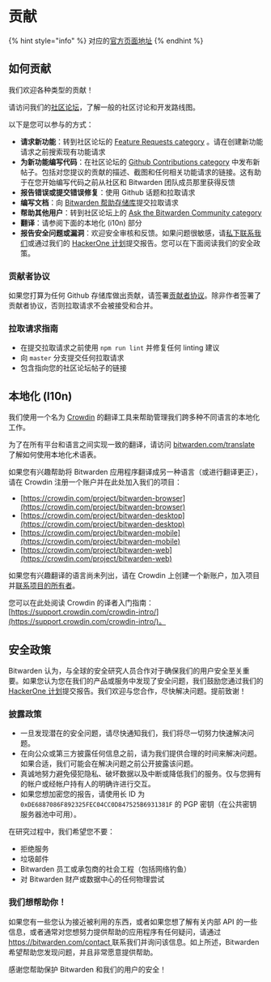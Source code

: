 # 贡献

{% hint style="info" %}
对应的[官方页面地址](https://contributing.bitwarden.com/contributing/)
{% endhint %}

## 如何贡献 <a href="#how-to-contribute" id="how-to-contribute"></a>

我们欢迎各种类型的贡献！

请访问我们的[社区论坛](https://community.bitwarden.com/)，了解一般的社区讨论和开发路线图。

以下是您可以参与的方式：

* **请求新功能**：转到社区论坛的 [Feature Requests category](https://community.bitwarden.com/c/feature-requests/) 。请在创建新功能请求之前搜索现有功能请求
* **为新功能编写代码**：在社区论坛的 [Github Contributions category](https://community.bitwarden.com/c/github-contributions/) 中发布新帖子。包括对您提议的贡献的描述、截图和任何相关功能请求的链接。这有助于在您开始编写代码之前从社区和 Bitwarden 团队成员那里获得反馈
* **报告错误或提交错误修复**：使用 Github 话题和拉取请求
* **编写文档**：向 [Bitwarden 帮助存储库](https://github.com/bitwarden/help)提交拉取请求
* **帮助其他用户**：转到社区论坛上的 [Ask the Bitwarden Community category](https://community.bitwarden.com/c/support/)&#x20;
* **翻译**：请参阅下面的本地化 (i10n) 部分
* **报告安全问题或漏洞**：欢迎安全审核和反馈。如果问题很敏感，请[私下联系我们](https://bitwarden.com/contact)或通过我们的 [HackerOne 计划](https://hackerone.com/bitwarden/)提交报告。您可以在下面阅读我们的安全政策。

### 贡献者协议 <a href="#contributor-agreement" id="contributor-agreement"></a>

如果您打算为任何 Github 存储库做出贡献，请签署[贡献者协议](https://cla-assistant.io/bitwarden/clients)。除非作者签署了贡献者协议，否则拉取请求不会被接受和合并。

### 拉取请求指南 <a href="#pull-request-guidelines" id="pull-request-guidelines"></a>

* 在提交拉取请求之前使用 `npm run lint` 并修复任何 linting 建议
* 向 `master` 分支提交任何拉取请求
* 包含指向您的社区论坛帖子的链接

## 本地化 (l10n) <a href="#localization-l10n" id="localization-l10n"></a>

我们使用一个名为 [Crowdin](https://crowdin.com/) 的翻译工具来帮助管理我们跨多种不同语言的本地化工作。

为了在所有平台和语言之间实现一致的翻译，请访问 [bitwarden.com/translate](https://bitwarden.com/translate) 了解如何使用本地化术语表。

如果您有兴趣帮助将 Bitwarden 应用程序翻译成另一种语言（或进行翻译更正），请在 Crowdin 注册一个账户并在此处加入我们的项目：

* [https://crowdin.com/project/bitwarden-browser](https://crowdin.com/project/bitwarden-browser)
* [https://crowdin.com/project/bitwarden-desktop](https://crowdin.com/project/bitwarden-desktop)
*  [https://crowdin.com/project/bitwarden-mobile](https://crowdin.com/project/bitwarden-mobile)
*  [https://crowdin.com/project/bitwarden-web](https://crowdin.com/project/bitwarden-web)

如果您有兴趣翻译的语言尚未列出，请在 Crowdin 上创建一个新账户，加入项目并[联系项目的所有者](https://crowdin.com/profile/dwbit)。

您可以在此处阅读 Crowdin 的译者入门指南：[https://support.crowdin.com/crowdin-intro/](https://support.crowdin.com/crowdin-intro/)。

## 安全政策 <a href="#security-policy" id="security-policy"></a>

Bitwarden 认为，与全球的安全研究人员合作对于确保我们的用户安全至关重要。如果您认为您在我们的产品或服务中发现了安全问题，我们鼓励您通过我们的 [HackerOne 计划](https://hackerone.com/bitwarden/)提交报告。我们欢迎与您合作，尽快解决问题。提前致谢！

### 披露政策 <a href="#disclosure-policy" id="disclosure-policy"></a>

* 一旦发现潜在的安全问题，请尽快通知我们，我们将尽一切努力快速解决问题。
* 在向公众或第三方披露任何信息之前，请为我们提供合理的时间来解决问题。如果合适，我们可能会在解决问题之前公开披露该问题。
* 真诚地努力避免侵犯隐私、破坏数据以及中断或降低我们的服务。仅与您拥有的帐户或经帐户持有人的明确许进行交互。
* 如果您想加密您的报告，请使用长 ID 为 `0xDE6887086F892325FEC04CC0D847525B6931381F` 的 PGP 密钥（在公共密钥服务器池中可用）。

在研究过程中，我们希望您不要：

* 拒绝服务
* 垃圾邮件
* Bitwarden 员工或承包商的社会工程（包括网络钓鱼）
* 对 Bitwarden 财产或数据中心的任何物理尝试

### 我们想帮助你！ <a href="#we-want-to-help-you" id="we-want-to-help-you"></a>

如果您有一些您认为接近被利用的东西，或者如果您想了解有关内部 API 的一些信息，或者通常对您想努力提供帮助的应用程序有任何疑问，请通过 [https://bitwarden.com/contact ](https://bitwarden.com/contact)联系我们并询问该信息。如上所述，Bitwarden 希望帮助您发现问题，并且非常愿意提供帮助。

感谢您帮助保护 Bitwarden 和我们的用户的安全！
